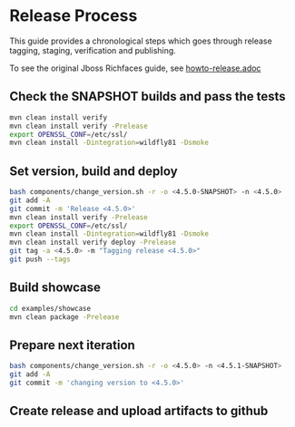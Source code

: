 # Release Process

This guide provides a chronological steps which goes through release tagging, staging, verification and publishing.

To see the original Jboss Richfaces guide, see [howto-release.adoc](howto-release.adoc)

## Check the SNAPSHOT builds and pass the tests

```bash
mvn clean install verify
mvn clean install verify -Prelease
export OPENSSL_CONF=/etc/ssl/
mvn clean install -Dintegration=wildfly81 -Dsmoke
```

## Set version, build and deploy

```bash
bash components/change_version.sh -r -o <4.5.0-SNAPSHOT> -n <4.5.0>
git add -A
git commit -m 'Release <4.5.0>'
mvn clean install verify -Prelease
export OPENSSL_CONF=/etc/ssl/
mvn clean install -Dintegration=wildfly81 -Dsmoke
mvn clean install verify deploy -Prelease
git tag -a <4.5.0> -m "Tagging release <4.5.0>"
git push --tags
```

## Build showcase

```bash
cd examples/showcase
mvn clean package -Prelease
```

## Prepare next iteration

```bash
bash components/change_version.sh -r -o <4.5.0> -n <4.5.1-SNAPSHOT>
git add -A
git commit -m 'changing version to <4.5.0>'
```

## Create release and upload artifacts to github
